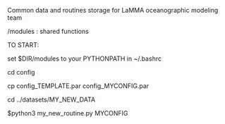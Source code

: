 Common data and routines storage for LaMMA oceanographic modeling team

/modules : shared functions


TO START:

set $DIR/modules to your PYTHONPATH in ~/.bashrc

cd config

cp config_TEMPLATE.par config_MYCONFIG.par

cd ../datasets/MY_NEW_DATA

$python3 my_new_routine.py MYCONFIG
